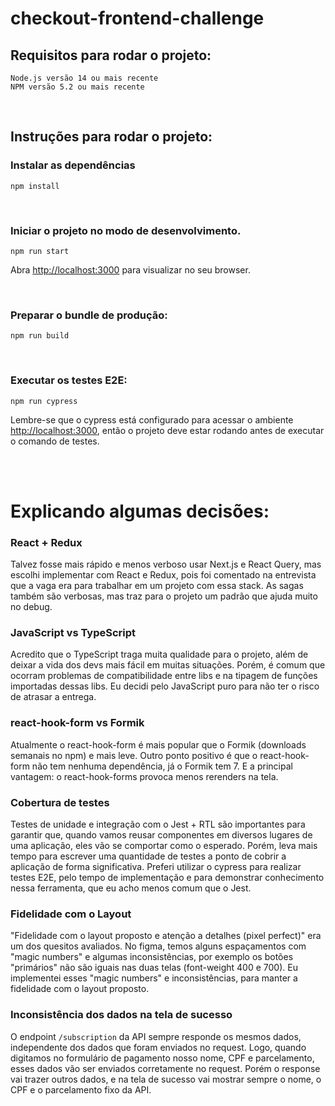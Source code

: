 # checkout-frontend-challenge

## Requisitos para rodar o projeto:

```
Node.js versão 14 ou mais recente
NPM versão 5.2 ou mais recente
```

<br>

## Instruções para rodar o projeto:



### Instalar as dependências

```
npm install
```

<br>

### Iniciar o projeto no modo de desenvolvimento.

```
npm run start
```

Abra [http://localhost:3000](http://localhost:3000) para visualizar no seu browser.

<br>

### Preparar o bundle de produção:

```
npm run build
```

<br>

### Executar os testes E2E:

```
npm run cypress
```

Lembre-se que o cypress está configurado para acessar o ambiente [http://localhost:3000](http://localhost:3000), então o projeto deve estar rodando antes de executar o comando de testes.

<br><br>

# Explicando algumas decisões:

### React + Redux
Talvez fosse mais rápido e menos verboso usar Next.js e React Query, mas escolhi implementar com React e Redux, pois foi comentado na entrevista que a vaga era para trabalhar em um projeto com essa stack. As sagas também são verbosas, mas traz para o projeto um padrão que ajuda muito no debug.

### JavaScript vs TypeScript
Acredito que o TypeScript traga muita qualidade para o projeto, além de deixar a vida dos devs mais fácil em muitas situações. Porém, é comum que ocorram problemas de compatibilidade entre libs e na tipagem de funções importadas dessas libs. Eu decidi pelo JavaScript puro para não ter o risco de atrasar a entrega.

### react-hook-form vs Formik
Atualmente o react-hook-form é mais popular que o Formik (downloads semanais no npm) e mais leve. Outro ponto positivo é que o react-hook-form não tem nenhuma dependência, já o Formik tem 7. E a principal vantagem: o react-hook-forms provoca menos rerenders na tela.

### Cobertura de testes
Testes de unidade e integração com o Jest + RTL são importantes para garantir que, quando vamos reusar componentes em diversos lugares de uma aplicação, eles vão se comportar como o esperado. Porém, leva mais tempo para escrever uma quantidade de testes a ponto de cobrir a aplicação de forma significativa. Preferi utilizar o cypress para realizar testes E2E, pelo tempo de implementação e para demonstrar conhecimento nessa ferramenta, que eu acho menos comum que o Jest.

### Fidelidade com o Layout
"Fidelidade com o layout proposto e atenção a detalhes (pixel perfect)" era um dos quesitos avaliados. No figma, temos alguns espaçamentos com "magic numbers" e algumas inconsistências, por exemplo os botões "primários" não são iguais nas duas telas (font-weight 400 e 700). Eu implementei esses "magic numbers" e inconsistências, para manter a fidelidade com o layout proposto.

### Inconsistência dos dados na tela de sucesso
O endpoint `/subscription` da API sempre responde os mesmos dados, independente dos dados que foram enviados no request. Logo, quando digitamos no formulário de pagamento nosso nome, CPF e parcelamento, esses dados vão ser enviados corretamente no request. Porém o response vai trazer outros dados, e na tela de sucesso vai mostrar sempre o nome, o CPF e o parcelamento fixo da API.
